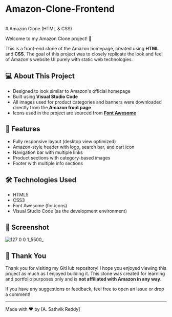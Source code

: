 # Amazon-Clone-Frontend
<br>
# Amazon Clone (HTML & CSS)

Welcome to my Amazon Clone project! 👋

This is a front-end clone of the Amazon homepage, created using **HTML** and **CSS**. The goal of this project was to closely replicate the look and feel of Amazon's website UI purely with static web technologies.

## 💻 About This Project

- Designed to look similar to Amazon's official homepage
- Built using **Visual Studio Code**
- All images used for product categories and banners were downloaded directly from the **Amazon front page**
- Icons used in the project are sourced from **[Font Awesome](https://fontawesome.com/)**

## 🚀 Features

- Fully responsive layout (desktop view optimized)
- Amazon-style header with logo, search bar, and cart icon
- Navigation bar with multiple links
- Product sections with category-based images
- Footer with multiple info sections

## 🛠️ Technologies Used

- HTML5
- CSS3
- Font Awesome (for icons)
- Visual Studio Code (as the development environment)


## 📸 Screenshot

![127 0 0 1_5500_](https://github.com/user-attachments/assets/d967db9c-d084-428e-90a1-0abb7675bc3b)

  
## 🙏 Thank You

Thank you for visiting my GitHub repository! I hope you enjoyed viewing this project as much as I enjoyed building it. This clone was created for learning and portfolio purposes only and is **not affiliated with Amazon in any way**.

If you have any suggestions or feedback, feel free to open an issue or drop a comment!

---

Made with ❤️ by [A. Sathvik Reddy]


